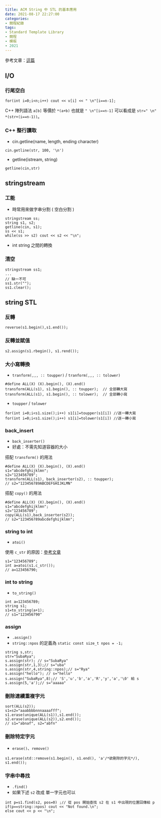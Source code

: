 ```yaml
---
title: ACM String 中 STL 的基本應用
date: 2021-08-17 22:27:00
categories: 
- 競程紀錄
tags: 
- Standard Template Library
- 競程
- 模板
- 2021
--- 
```


參考文章：[這篇](https://blog.csdn.net/weixin_43093481/article/details/82318377)

## I/O

### 行尾空白
```cpp=
for(int i=0;i<n;i++) cout << v[i] << " \n"[i==n-1];
```
C++ 陣列語法 `a[b]` 等價於 `*(a+b)` 也就是 `" \n"[i==n-1]` 可以看成是 `str=" \n"` `*(str+(i==n-1))`。

### C++ 整行讀取

* cin.getline(name, length, ending character)
```cpp=
cin.getline(str, 100, '\n')
```
* getline(istream, string)
```cpp=
getline(cin,str)
```

## stringstream

### 工能
* 時常用來做字串分割 ( 空白分割 )
```cpp=
stringstream ss;
string s1, s2;
getline(cin, s1);
ss << s1;
while(ss >> s2) cout << s2 << "\n";
```
* int string 之間的轉換

### 清空
```cpp=
stringstream ss1;
...
// 缺一不可
ss1.str("");
ss1.clear();
```

## string STL
### 反轉
```cpp=
reverse(s1.begin(),s1.end());
```
### 反轉並賦值
```cpp=
s2.assign(s1.rbegin(), s1.rend());
```
### 大小寫轉換
* `tranform(,,, :: toupper)` / `tranform(,,, :: tolower)`
```cpp=
#define ALL(X) (X).begin(), (X).end()
transform(ALL(s1), s1.begin(), :: toupper);  // 全部轉大寫
transform(ALL(s1), s1.begin(), :: tolower);  // 全部轉小寫
```
* `toupper` / `tolower`
```cpp=
for(int i=0;i<s1.size();i++) s1[i]=toupper(s1[i]) //逐一轉大寫
for(int i=0;i<s1.size();i++) s1[i]=tolower(s1[i]) //逐一轉小寫
```

### back_insert
* `back_inserter()`
* 好處：不需先知道容器的大小

搭配 `transform()` 的用法
```cpp=
#define ALL(X) (X).begin(), (X).end()
s1="abcdefghijklmn";
s2="123456789";
transform(ALL(s1), back_inserter(s2), :: toupper);
// s2="123456789ABCDEFGHIJKLMN"
```
搭配 `copy()` 的用法
```cpp=
#define ALL(X) (X).begin(), (X).end()
s1="abcdefghijklmn";
s2="123456789";
copy(ALL(s1),back_inserter(s2));
// s2="123456789abcdefghijklmn";
```

### string to int
* `atoi()`

使用 `c_str` 的原因：[參考文章](https://stackoverflow.com/questions/7416445/what-is-use-of-c-str-function-in-c/7416581)
```cpp=
s1="123456789";
int a=atoi(s1.c_str());
// a=123456790;
```

### int to string
* `to_string()`
```cpp=
int a=123456789;
string s1;
s1=to_string(a+1);
// s1="123456790"
```

### assign
* `.assign()`
* `string::npos` 的定義為 `static const size_t npos = -1;`
```cpp=
string s,str;
str="SubaRya";
s.assign(str); // s="SubaRya"
s.assign(str,1,3);// s="uba"
s.assign(str,4,string::npos);// s="Rya"
s.assign("hello"); // s="hello" 
s.assign("SubaRya",8);// 'S','u','b','a','R','y','a','\0' 給 s
s.assign(5,'a');// s="aaaaa"
```

### 刪除連續重複字元
```cpp=
sort(ALL(s2));
s1=s2="aaabbbbnnnaaaafff";
s1.erase(unique(ALL(s1)),s1.end());
s2.erase(unique(ALL(s2)),s2.end());
// s1="abnaf", s2="abfn"
```

### 刪除特定字元
* `erase()`、`remove()`
```cpp=
s1.erase(std::remove(s1.begin(), s1.end(), 'a'/*欲刪除的字元*/), s1.end());
```

### 字串中尋找
* `.find()`
* 如果下述 `s2` 改成 單一字元也可以
```cpp=
int p=s1.find(s2, pos=0) ;// 從 pos 開始查找 s2 在 s1 中出現的位置回傳給 p
if(p==string::npos) cout << "Not found.\n";
else cout << p << "\n";
```
